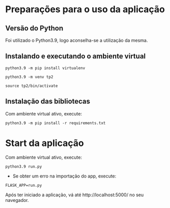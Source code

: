 # Preparações para o uso da aplicação

## Versão do Python
Foi utilizado o Python3.9, logo aconselha-se a utilização da mesma.

## Instalando e executando o ambiente virtual
```
python3.9 -m pip install virtualenv
```
```
python3.9 -m venv tp2
```
```
source tp2/bin/activate
```

## Instalação das bibliotecas
Com ambiente virtual ativo, execute:
```
python3.9 -m pip install -r requirements.txt
```

# Start da aplicação
Com ambiente virtual ativo, execute:
```
python3.9 run.py
```

- Se obter um erro na importação do app, execute:
```
FLASK_APP=run.py
```

Após ter iniciado a aplicação, vá até http://localhost:5000/ no seu navegador.